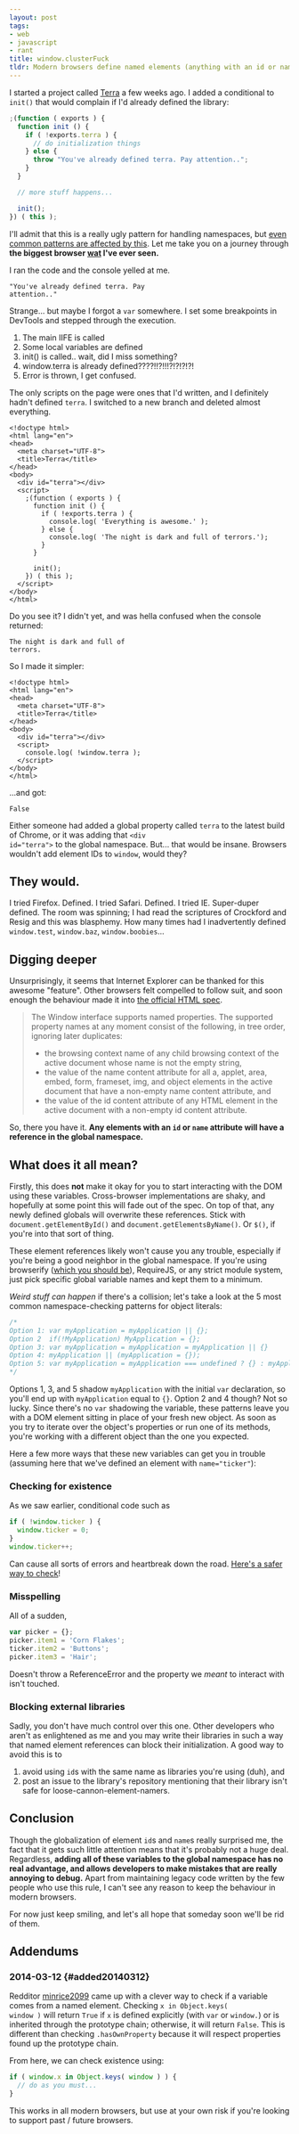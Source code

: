```yaml
---
layout: post
tags:
- web
- javascript
- rant
title: window.clusterFuck
tldr: Modern browsers define named elements (anything with an id or name attribute) as global variables. I present this discovery in an overdramatic, rambling narrative.
---
```


I started a project called [Terra](https://github.com/rileyjshaw/terra) a few weeks ago. I added a conditional to <code class="language-javascript">init()</code> that would complain if I'd already defined the library:

```javascript
;(function ( exports ) {
  function init () {
    if ( !exports.terra ) {
      // do initialization things
    } else {
      throw "You've already defined terra. Pay attention..";
    }
  }

  // more stuff happens...

  init();
}) ( this );
```

I'll admit that this is a really ugly pattern for handling namespaces, but [even common patterns are affected by this](#what-does-it-all-mean). Let me take you on a journey through __the biggest browser [wat](https://www.destroyallsoftware.com/talks/wat) I've ever seen.__

I ran the code and the console yelled at me.

<code class="error">"You've already defined terra. Pay attention.."</code>

Strange... but maybe I forgot a <code class="language-javascript">var</code> somewhere. I set some breakpoints in DevTools and stepped through the execution.

1. The main IIFE is called
2. Some local variables are defined
3. init() is called.. wait, did I miss something?
4. window.terra is already defined????!!?!!!?!?!?!?!
5. Error is thrown, I get confused.

The only scripts on the page were ones that I'd written, and I definitely hadn't defined <code class="language-javascript">terra</code>. I switched to a new branch and deleted almost everything.

```markup
<!doctype html>
<html lang="en">
<head>
  <meta charset="UTF-8">
  <title>Terra</title>
</head>
<body>
  <div id="terra"></div>
  <script>
    ;(function ( exports ) {
      function init () {
        if ( !exports.terra ) {
          console.log( 'Everything is awesome.' );
        } else {
          console.log( 'The night is dark and full of terrors.');
        }
      }

      init();
    }) ( this );
  </script>
</body>
</html>
```

Do you see it? I didn't yet, and was hella confused when the console returned:

<code class="console">The night is dark and full of terrors.</code>

So I made it simpler:

```markup
<!doctype html>
<html lang="en">
<head>
  <meta charset="UTF-8">
  <title>Terra</title>
</head>
<body>
  <div id="terra"></div>
  <script>
    console.log( !window.terra );
  </script>
</body>
</html>
```

...and got:

<code class="console">False</code>

Either someone had added a global property called <code class="language-javascript">terra</code> to the latest build of Chrome, or it was adding that <code class="language-markup">&lt;div id="terra"&gt;</code> to the global namespace. But... that would be insane. Browsers wouldn't add element IDs to <code class="language-markup">window</code>, would they?

## They would.

I tried Firefox. Defined. I tried Safari. Defined. I tried IE. Super-duper defined. The room was spinning; I had read the scriptures of Crockford and Resig and this was blasphemy. How many times had I inadvertently defined <code class="language-javascript">window.test</code>, <code class="language-javascript">window.baz</code>, <code class="language-javascript">window.boobies</code>...

## Digging deeper

Unsurprisingly, it seems that Internet Explorer can be thanked for this awesome "feature". Other browsers felt compelled to follow suit, and soon enough the behaviour made it into [the official HTML spec](http://www.whatwg.org/specs/web-apps/current-work/#named-access-on-the-window-object).

> The Window interface supports named properties. The supported property names at any moment consist of the following, in tree order, ignoring later duplicates:
>
> - the browsing context name of any child browsing context of the active document whose name is not the empty string,
> - the value of the name content attribute for all a, applet, area, embed, form, frameset, img, and object elements in the active document that have a non-empty name content attribute, and
> - the value of the id content attribute of any HTML element in the active document with a non-empty id content attribute.

So, there you have it. __Any elements with an <code class="language-markup">id</code> or <code class="language-markup">name</code> attribute will have a reference in the global namespace.__

## What does it all mean?

Firstly, this does __not__ make it okay for you to start interacting with the DOM using these variables. Cross-browser implementations are shaky, and hopefully at some point this will fade out of the spec. On top of that, any newly defined globals will overwrite these references. Stick with <code class="language-javascript">document.getElementById()</code> and <code class="language-javascript">document.getElementsByName()</code>. Or <code class="language-javascript">$()</code>, if you're into that sort of thing.

These element references likely won't cause you any trouble, especially if you're being a good neighbor in the global namespace. If you're using browserify ([which you should be](https://scott.mn/2014/03/03/javascript_modules/)), RequireJS, or any strict module system, just pick specific global variable names and kept them to a minimum.

_Weird stuff can happen_ if there's a collision; let's take a look at the 5 most common namespace-checking patterns for object literals:

```javascript
/*
Option 1: var myApplication = myApplication || {};
Option 2  if(!MyApplication) MyApplication = {};
Option 3: var myApplication = myApplication = myApplication || {}
Option 4: myApplication || (myApplication = {});
Option 5: var myApplication = myApplication === undefined ? {} : myApplication;
*/
```

Options 1, 3, and 5 shadow <code class="language-javascript">myApplication</code> with the initial <code class="language-javascript">var</code> declaration, so you'll end up with <code class="language-javascript">myApplication</code> equal to <code class="language-javascript">{}</code>. Option 2 and 4 though? Not so lucky. Since there's no <code class="language-javascript">var</code> shadowing the variable, these patterns leave you with a DOM element sitting in place of your fresh new object. As soon as you try to iterate over the object's properties or run one of its methods, you're working with a different object than the one you expected.

Here a few more ways that these new variables can get you in trouble (assuming here that we've defined an element with <code class="language-markup">name="ticker"</code>):

### Checking for existence
As we saw earlier, conditional code such as

```javascript
if ( !window.ticker ) {
  window.ticker = 0;
}
window.ticker++;
```

Can cause all sorts of errors and heartbreak down the road. [Here's a safer way to check](#added20140312)!

### Misspelling
All of a sudden,

```javascript
var picker = {};
picker.item1 = 'Corn Flakes';
ticker.item2 = 'Buttons';
picker.item3 = 'Hair';
```

Doesn't throw a ReferenceError and the property we _meant_ to interact with isn't touched.

### Blocking external libraries
Sadly, you don't have much control over this one. Other developers who aren't as enlightened as me and you may write their libraries in such a way that named element references can block their initialization. A good way to avoid this is to

1. avoid using <code class="language-markup">id</code>s with the same name as libraries you're using (duh), and
2. post an issue to the library's repository mentioning that their library isn't safe for loose-cannon-element-namers.

## Conclusion
Though the globalization of element <code class="language-markup">id</code>s and <code class="language-markup">name</code>s really surprised me, the fact that it gets such little attention means that it's probably not a huge deal. Regardless, __adding all of these variables to the global namespace has no real advantage, and allows developers to make mistakes that are really annoying to debug.__ Apart from maintaining legacy code written by the few people who use this rule, I can't see any reason to keep the behaviour in modern browsers.

For now just keep smiling, and let's all hope that someday soon we'll be rid of them.

## Addendums

### 2014-03-12 {#added20140312}

Redditor [minrice2099](http://www.reddit.com/r/webdev/comments/2023ex/windowclusterfuck_a_tale_of_global_variables/cfz7qb9) [<i class="fa fa-github"></i>](https://github.com/mtackes) came up with a clever way to check if a variable comes from a named element. Checking <code class="language-javascript">x in Object.keys( window )</code> will return <code class="language-javascript">True</code> if <code class="language-javascript">x</code> is defined explicitly (with <code class="language-javascript">var</code> or <code class="language-javascript">window.</code>) or is inherited through the prototype chain; otherwise, it will return <code class="language-javascript">False</code>. This is different than checking <code class="language-javascript">.hasOwnProperty</code> because it will respect properties found up the prototype chain.

From here, we can check existence using:

```javascript
if ( window.x in Object.keys( window ) ) {
  // do as you must...
}
```

This works in all modern browsers, but use at your own risk if you're looking to support past / future browsers.

